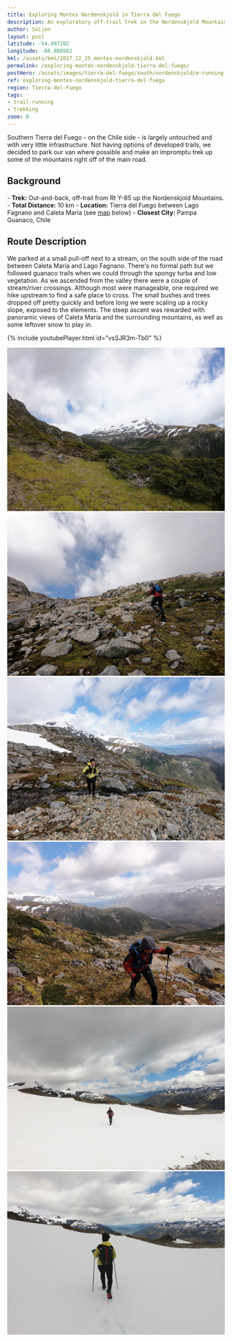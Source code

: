 ```yaml
---
title: Exploring Montes Nordenskjold in Tierra del Fuego
description: An exploratory off-trail trek in the Nordenskjold Mountains, between Caleta Maria and Lago Fagnano in Tierra del Fuego, Chile.
author: Sóijen
layout: post
latitude: -54.497202
longitude: -68.880562
kml: /assets/kml/2017_12_25_montes-nordenskjold.kml
permalink: /exploring-montes-nordenskjold-tierra-del-fuego/
postHero: /assets/images/tierra-del-fuego/south/nordenskjold/e-running-nordenskjold-cover.jpg
ref: exploring-montes-nordenskjold-tierra-del-fuego
region: Tierra-del-Fuego
tags:
- trail-running
- trekking
zoom: 8
---
```

Southern Tierra del Fuego - on the Chile side - is largely untouched and with very little infrastructure. Not having options of developed trails, we decided to park our van where possible and make an impromptu trek up some of the mountains right off of the main road.

<h2>Background</h2>
- <strong>Trek:</strong> Out-and-back, off-trail from Rt Y-85 up the Nordenskjold Mountains.
- <strong>Total Distance:</strong> 10 km
- <strong>Location:</strong> Tierra del Fuego between Lago Fagnano and Caleta María (see <a href="#map">map</a> below)
- <strong>Closest City:</strong> Pampa Guanaco, Chile

<h2>Route Description</h2>
We parked at a small pull-off next to a stream, on the south side of the road between Caleta María and Lago Fagnano. There's no formal path but we followed guanaco trails when we could through the spongy turba and low vegetation. As we ascended from the valley there were a couple of stream/river crossings. Although most were manageable, one required we hike upstream to find a safe place to cross. The small bushes and trees dropped off pretty quickly and before long we were scaling up a rocky slope, exposed to the elements. The steep ascent was rewarded with panoramic views of Caleta María and the surrounding mountains, as well as some leftover snow to play in.

{% include youtubePlayer.html id="vsSJR3m-Tb0" %}

<img src="/assets/images/tierra-del-fuego/south/nordenskjold/nordenskjold.jpg" alt="Trekking Montes Nordenskjold Tierra del Fuego">
<img src="/assets/images/tierra-del-fuego/south/nordenskjold/e-uphill-nordenskjold.jpg" alt="Trekking Montes Nordenskjold Tierra del Fuego">
<img src="/assets/images/tierra-del-fuego/south/nordenskjold/j-caleta-maria.jpg" alt="Trekking Montes Nordenskjold Tierra del Fuego">
<img src="/assets/images/tierra-del-fuego/south/nordenskjold/e-caleta-maria.jpg" alt="Trekking Montes Nordenskjold Tierra del Fuego">
<img src="/assets/images/tierra-del-fuego/south/nordenskjold/e-snow-caleta-maria.jpg" alt="Trekking Montes Nordenskjold Tierra del Fuego">
<img src="/assets/images/tierra-del-fuego/south/nordenskjold/j-snow-caleta-maria.jpg" alt="Trekking Montes Nordenskjold Tierra del Fuego">
